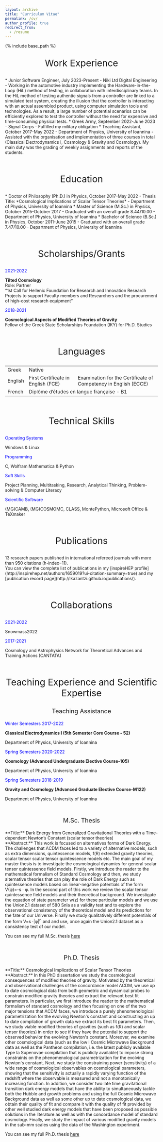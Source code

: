 ```yaml
---
layout: archive
title: "Curriculum Vitae"
permalink: /cv/
author_profile: true
redirect_from:
  - /resume
---
```


{% include base_path %}

<center><p style="font-size:30px;">Work Experience</p></center>
* Junior Software Engineer, July 2023-Present
  - Niki Ltd Digital Engineering
  - Working in the automotive industry implementing the Hardware-in-the-Loop (HiL) method of testing, in collaboration with interdisciplinary teams. In the HiL method of testing authentic signals from a controller are linked to a simulated test system, creating the illusion that the controller is interacting with an actual assembled product, using computer simulation tools and technologies. As a result, a large number of potential scenarios can be efficiently explored to test the controller without the need for expensive and time-consuming physical tests.
* Greek Army, September 2022-June 2023
  - Signal Corps
  - Fulfilled my military obligation
* Teaching Assistant, October 2017-May 2022
  - Department of Physics, University of Ioannina
  - Assisted with the organisation and implementation of three courses in total (Classical Electrodynamics I, Cosmology & Gravity and Cosmology). My main duty was the grading of weekly assignments and reports of the students. 

&nbsp;

<center><p style="font-size:30px;">Education</p></center>
* Doctor of Philosophy (Ph.D.) in Physics, October 2017-May 2022
  - Thesis Title: *Cosmological Implications of Scalar Tensor Theories*
  - Department of Physics, University of Ioannina 
* Master of Science (M.Sc.) in Physics, October 2015-October 2017
  - Graduated with an overall grade 8.44/10.00
  - Department of Physics, University of Ioannina 
* Bachelor of Science (B.Sc.) in Physics, October 2011-June 2015
  - Graduated with an overall grade 7.47/10.00
  - Department of Physics, University of Ioannina

&nbsp;

<center><p style="font-size:30px;">Scholarships/Grants</p></center>
<link href="https://maxcdn.bootstrapcdn.com/bootstrap/4.0.0-beta.2/css/bootstrap.min.css" rel="stylesheet"/>
<div class="container">
  <div class="row">
    <div class="col">
      <p style="color:blue;">2021-2022</p>
    </div>
    <div class="col">
      <b>Tilted Cosmology</b>
      <br> Role: Partner
      <br> “1st Call for Hellenic Foundation for Research and Innovation Research   Projects to support Faculty members and Researchers and the procurement of high-cost research equipment”
    </div>
  </div>
</div>

<link href="https://maxcdn.bootstrapcdn.com/bootstrap/4.0.0-beta.2/css/bootstrap.min.css" rel="stylesheet"/>
<div class="container">
  <div class="row">
    <div class="col">
      <p style="color:blue;">2018-2021</p>
    </div>
    <div class="col">
      <b>Cosmological Aspects of Modified Theories of Gravity</b>
      <br> Fellow of the Greek State Scholarships Foundation (IKY) for Ph.D. Studies
    </div>
  </div>
</div>
  
&nbsp;

<center><p style="font-size:30px;">Languages</p></center>
<table border="0">
    <tbody>
        <tr>
            <td>Greek</td>
            <td colspan="2">Native</td>
        </tr>
        <tr>
            <td>English</td>
            <td>First Certificate in English (FCE)</td>
            <td>Examination for the Certificate of Competency in English (ECCE)</td>
        </tr>
        <tr>
            <td>French</td>
            <td colspan="2">Diplôme d’études en langue française - B1</td>
        </tr>
    </tbody>
</table>

&nbsp;

<center><p style="font-size:30px;">Technical Skills</p></center>
<link href="https://maxcdn.bootstrapcdn.com/bootstrap/4.0.0-beta.2/css/bootstrap.min.css" rel="stylesheet"/>
<div class="container">
  <div class="row">
    <div class="col">
      <p style="color:blue;">Operating Systems</p>
    </div>
    <div class="col">
      Windows & Linux
    </div>
  </div>
</div>

<div class="container">
  <div class="row">
    <div class="col">
      <p style="color:blue;">Programming</p>
    </div>
    <div class="col">
      C, Wolfram Mathematica & Python
    </div>
  </div>
</div>

<div class="container">
  <div class="row">
    <div class="col">
      <p style="color:blue;">Soft Skills</p>
    </div>
    <div class="col">
      Project Planning, Multitasking, Research, Analytical Thinking, Problem-solving & Computer Literacy
    </div>
  </div>
</div>

<div class="container">
  <div class="row">
    <div class="col">
      <p style="color:blue;">Scientific Software</p>
    </div>
    <div class="col">
      (MG)CAMB, (MG)COSMOMC, CLASS, MontePython, Microsoft Office & TeXmaker
    </div>
  </div>
</div>

&nbsp;

<center><p style="font-size:30px;">Publications</p></center>
13 research papers published in international refereed journals with more than 950 citations (h-index=11). <br>
You can view the complete list of publications in my [inspireHEP profile](http://inspirehep.net/authors/1659019?ui-citation-summary=true) and my [publication record page](http://lkazantzi.github.io/publications/).

&nbsp;

<center><p style="font-size:30px;">Collaborations</p></center>
<link href="https://maxcdn.bootstrapcdn.com/bootstrap/4.0.0-beta.2/css/bootstrap.min.css" rel="stylesheet"/>
<div class="container">
  <div class="row">
    <div class="col">
      <p style="color:blue;">2021-2022</p>
    </div>
    <div class="col">
      Snowmass2022
    </div>
  </div>
</div>

<div class="container">
  <div class="row">
    <div class="col">
      <p style="color:blue;">2017-2021</p>
    </div>
    <div class="col">
      Cosmology and Astrophysics Network for Theoretical Advances and Training Actions (CANTATA)
    </div>
  </div>
</div>

&nbsp;

<center><p style="font-size:30px;">Teaching Experience and Scientific Expertise</p></center>
<center><p style="font-size:20px;">Teaching Assistance</p></center>
<link href="https://maxcdn.bootstrapcdn.com/bootstrap/4.0.0-beta.2/css/bootstrap.min.css" rel="stylesheet"/>
<div class="container">
  <div class="row">
    <div class="col">
      <p style="color:blue;">Winter Semesters 2017-2022</p>
    </div>
    <div class="col">
      <b>Classical Electrodynamics I (5th Semester Core Course - 52)</b>
    </div>
  </div>
</div>

<div class="container">
  <div class="row">
    <div class="col">
      <p style="color:blue;"></p>
    </div>
    <div class="col">
      Department of Physics, University of Ioannina
    </div>
  </div>
</div>

<div class="container">
  <div class="row">
    <div class="col">
      <p style="color:blue;">Spring Semesters 2020-2022</p>
    </div>
    <div class="col">
      <b>Cosmology (Advanced Undergraduate Elective Course-105)</b>
    </div>
  </div>
</div>

<div class="container">
  <div class="row">
    <div class="col">
      <p style="color:blue;"></p>
    </div>
    <div class="col">
      Department of Physics, University of Ioannina
    </div>
  </div>
</div>

<div class="container">
  <div class="row">
    <div class="col">
      <p style="color:blue;">Spring Semesters 2018-2019</p>
    </div>
    <div class="col">
      <b>Gravity and Cosmology (Advanced Graduate Elective Course-M122)</b>
    </div>
  </div>
</div>

<div class="container">
  <div class="row">
    <div class="col">
      <p style="color:blue;"></p>
    </div>
    <div class="col">
      Department of Physics, University of Ioannina
    </div>
  </div>
</div>

&nbsp;

<center><p style="font-size:20px;">M.Sc. Thesis</p></center>
**Title:** Dark Energy from Generalized Gravitational Theories with a Time-dependent Newton’s Constant (scalar tensor theories) <br>
**Abstract:** This work is focused on alternatives forms of Dark Energy. The challenges that &Lambda;CDM faces led to a variety of alternative models, such as extra dimensions, quintessence models, f(R) extended gravity theories, scalar tensor scalar tensor quintessence models etc. The main goal of my master thesis is to investigate the cosmological dynamics for general scalar tensor quintessence field models. Firstly, we introduce the reader to the mathematical formalism of  Standard Cosmology and then, we study alternative theories that can play the role of Dark Energy such as quintessence models based on linear-negative potentials of the form V(&phi;)=-s &sdot; &phi;. In the second part of this work we review the scalar tensor quintessence field models and their theoretical background. We investigate the equation of state parameter w(z) for these particular models and we use the Union2.1 dataset of 580 SnIa as a validity test and to explore the observational consistency of the theoretical model and its predictions for the fate of our Universe. Finally we study qualitatively different potentials of the form V=s &sdot;|&phi;|<sup>n</sup> and and use, once again the Union2.1 dataset as a consistency test of our model.<br>

You can see my full M.Sc. thesis [here](http://www.dropbox.com/s/s8xzb90cgtq9ut4/Graduate_Thesis.pdf?dl=0)

&nbsp;

<center><p style="font-size:20px;">Ph.D. Thesis</p></center>
**Title:** Cosmological Implications of Scalar Tensor Theories <br>
**Abstract:** In this PhD dissertation we study the cosmological consequences of modified theories of gravity. Motivated by the theoretical and observational challenges of the concordance model ΛCDM, we use up to date cosmological data from both geometric and dynamical probes to constrain modified gravity theories and extract the relevant best fit parameters. In particular, we first introduce the reader to the mathematical formalism of standard cosmology and then focusing on one of the two major tensions that ΛCDM faces, we introduce a purely phenomenological parametrization for the evolving Newton's constant and constructing an up to date compilation of growth data we extract its best fit parameters. Then, we study viable modified theories of gravities (such as f(R) and scalar tensor theories) in order to see if they have the potential to support the observed behavior the evolving Newton's constant. Moreover, we examine other cosmological data (such as the low l Cosmic Microwave Background data as well as the Pantheon compilation, i.e. the latest publicly available Type Ia Supenovae compilation that is publicly available) to impose strong constraints on the phenomenological parametrization for the evolving Newton's constant. Next, we study the constraining power (sensitivity) of a wide range of cosmological observables on cosmological parameters, showing that the sensitivity is actually a rapidly varying function of the redshift where the observable is measured and not a monotonically increasing function. In addition, we consider two late time gravitational transition dark energy models that have the ability to simultaneously tackle both the Hubble and growth problems and using the full Cosmic Microwave Background data as well as some other up to date cosmological data, we obtain their quality of fit and compare it with the quality of fit provided by other well studied dark energy models that have been proposed as possible solutions in the literature as well as with the concordance model of standard cosmology. Finally, we study the impact of various modified gravity models in the sub-mm scales using the data of the Washington experiment.

You can see my full Ph.D. thesis [here](http://freader.ekt.gr/eadd/index.php?doc=51439&lang=el)

